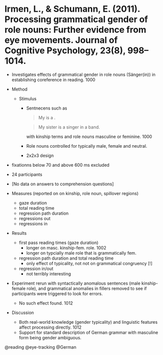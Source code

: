 # Irmen, L., & Schumann, E. (2011). Processing grammatical gender of role nouns: Further evidence from eye movements. Journal of Cognitive Psychology, 23(8), 998–1014.

-  Investigates effects of grammatical gender in role nouns (Sänger(in)) in establishing coreference in reading. 1000

- Method 
  - Stimulus
    - Sentnecens such as

      > My <kinship term> is a <role noun> <preposition phrase>.

      > My sister is a singer in a band.

      with kinship terms and role nouns masculine or feminine. 1000
    - Role nouns controlled for typically male, female and neutral. 
    - 2x2x3 design
- fixationns below 70 and above 600 ms excluded
- 24 participants
- [No data on answers to comprehension questions]
- Measures (reported on on kinship, role noun, spillover regions) 
  - gaze duration
  - total reading time
  - regression path duration
  - regressions out
  - regressions in

- Results
  - first pass reading times (gaze duration)
    - longer on masc. kinship-fem. role. 1002
    - longer on typcially male role that is grammatically fem.
  - regression path duration and total reading time
    - only effect of typicality, not not on grammatical congruency [!]
  - regression in/out
    - not terribly interesting

- Experiment rerun with syntactically anomalous sentences (male kinship-female role), and grammatical anomalies in fillers removed to see if participants were triggered to look for errors.
  - No such effect found. 1012

- Discussion
  - Both real-world knowledge (gender typicality) and linguistic features affect processing directly. 1012
  - Support for standard description of German grammar with masculine form being gender ambiguous.

@reading
@eye-tracking
@German

